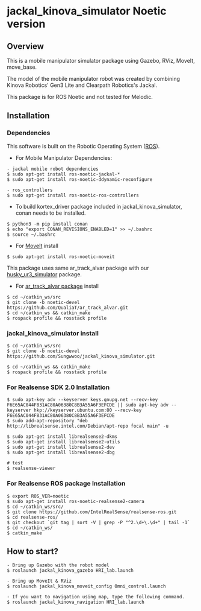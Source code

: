 # jackal_kinova_simulator Noetic version

## Overview
This is a mobile manipulator simulator package using Gazebo, RViz, MoveIt, move_base.

The model of the mobile manipulator robot was created by combining Kinova Robotics' Gen3 Lite and Clearpath Robotics's Jackal.

This package is for ROS Noetic and not tested for Melodic.


## Installation

### Dependencies
This software is built on the Robotic Operating System ([ROS](http://wiki.ros.org/ROS/Installation)).

- For Mobile Manipulator Dependencies:
```
- jackal mobile robot dependencies
$ sudo apt-get install ros-noetic-jackal-*
$ sudo apt-get install ros-noetic-ddynamic-reconfigure

- ros_controllers
$ sudo apt-get install ros-noetic-ros-controllers
```

- To build kortex_driver package included in jackal_kinova_simulator, conan needs to be installed.
```
$ python3 -m pip install conan
$ echo "export CONAN_REVISIONS_ENABLED=1" >> ~/.bashrc
$ source ~/.bashrc
```

- For [MoveIt](https://moveit.ros.org/) install
```
$ sudo apt-get install ros-noetic-moveit
```

This package uses same ar_track_alvar package with our [husky_ur3_simulator](https://github.com/QualiaT/husky_ur3_simulator.git) package.
- For [ar_track_alvar package](https://github.com/QualiaT/ar_track_alvar) install
```
$ cd ~/catkin_ws/src
$ git clone -b noetic-devel https://github.com/QualiaT/ar_track_alvar.git
$ cd ~/catkin_ws && catkin_make
$ rospack profile && rosstack profile
```

### jackal_kinova_simulator install
```
$ cd ~/catkin_ws/src
$ git clone -b noetic-devel https://github.com/Sungwwoo/jackal_kinova_simulator.git

$ cd ~/catkin_ws && catkin_make
$ rospack profile && rosstack profile
```


### For Realsense SDK 2.0 Installation
```
$ sudo apt-key adv --keyserver keys.gnupg.net --recv-key F6E65AC044F831AC80A06380C8B3A55A6F3EFCDE || sudo apt-key adv --keyserver hkp://keyserver.ubuntu.com:80 --recv-key F6E65AC044F831AC80A06380C8B3A55A6F3EFCDE
$ sudo add-apt-repository "deb http://librealsense.intel.com/Debian/apt-repo focal main" -u

$ sudo apt-get install librealsense2-dkms
$ sudo apt-get install librealsense2-utils
$ sudo apt-get install librealsense2-dev
$ sudo apt-get install librealsense2-dbg

# test
$ realsense-viewer
```

### For Realsense ROS package Installation
```
$ export ROS_VER=noetic
$ sudo apt-get install ros-noetic-realsense2-camera
$ cd ~/catkin_ws/src/
$ git clone https://github.com/IntelRealSense/realsense-ros.git
$ cd realsense-ros/
$ git checkout `git tag | sort -V | grep -P "^2.\d+\.\d+" | tail -1`
$ cd ~/catkin_ws/
$ catkin_make
```

## How to start?
```
- Bring up Gazebo with the robot model
$ roslaunch jackal_kinova_gazebo HRI_lab.launch

- Bring up MoveIt & RViz
$ roslaunch jackal_kinova_moveit_config Omni_control.launch

- If you want to navigation using map, type the following command.
$ roslaunch jackal_kinova_navigation HRI_lab.launch
```
